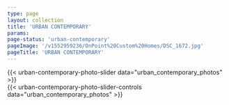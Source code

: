 ```yaml
---
type: page
layout: collection
title: 'URBAN CONTEMPORARY'
params:
page-status: 'urban-contemporary'
pageImage: '/v1552959236/OnPoint%20Custom%20Homes/DSC_1672.jpg'
pageTitle: 'URBAN CONTEMPORARY'
---
```


<div class='slider bg-grey-lighter w-full py-5 mb-5 h-auto'>
{{< urban-contemporary-photo-slider data="urban_contemporary_photos" >}}
</div>

<div class='flex flex-wrap slider-nav'>
{{< urban-contemporary-photo-slider-controls data="urban_contemporary_photos" >}}
</div>